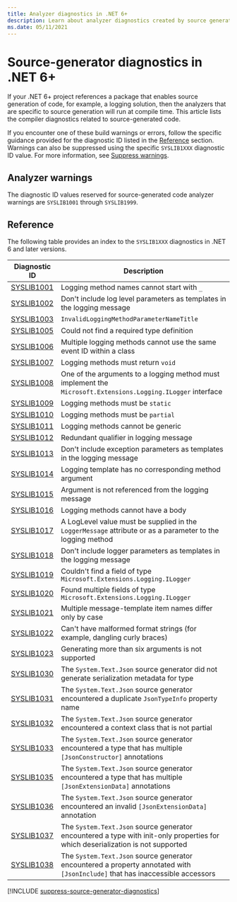 ```yaml
---
title: Analyzer diagnostics in .NET 6+
description: Learn about analyzer diagnostics created by source generators in .NET 6 and later versions that produce SYSLIB compiler warnings.
ms.date: 05/11/2021
---
```


# Source-generator diagnostics in .NET 6+

If your .NET 6+ project references a package that enables source generation of code, for example, a logging solution, then the analyzers that are specific to source generation will run at compile time. This article lists the compiler diagnostics related to source-generated code.

If you encounter one of these build warnings or errors, follow the specific guidance provided for the diagnostic ID listed in the [Reference](#reference) section. Warnings can also be suppressed using the specific `SYSLIB1XXX` diagnostic ID value. For more information, see [Suppress warnings](#suppress-warnings).

## Analyzer warnings

The diagnostic ID values reserved for source-generated code analyzer warnings are `SYSLIB1001` through `SYSLIB1999`.

## Reference

The following table provides an index to the `SYSLIB1XXX` diagnostics in .NET 6 and later versions.

| Diagnostic ID      | Description                                                                                                  |
|--------------------|--------------------------------------------------------------------------------------------------------------|
| [SYSLIB1001][1001] | Logging method names cannot start with `_`                                                                   |
| [SYSLIB1002][1002] | Don't include log level parameters as templates in the logging message                                       |
| [SYSLIB1003][1003] | `InvalidLoggingMethodParameterNameTitle`                                                                     |
| [SYSLIB1005][1005] | Could not find a required type definition                                                                    |
| [SYSLIB1006][1006] | Multiple logging methods cannot use the same event ID within a class                                         |
| [SYSLIB1007][1007] | Logging methods must return `void`                                                                           |
| [SYSLIB1008][1008] | One of the arguments to a logging method must implement the `Microsoft.Extensions.Logging.ILogger` interface |
| [SYSLIB1009][1009] | Logging methods must be `static`                                                                             |
| [SYSLIB1010][1010] | Logging methods must be `partial`                                                                            |
| [SYSLIB1011][1011] | Logging methods cannot be generic                                                                            |
| [SYSLIB1012][1012] | Redundant qualifier in logging message                                                                       |
| [SYSLIB1013][1013] | Don't include exception parameters as templates in the logging message                                       |
| [SYSLIB1014][1014] | Logging template has no corresponding method argument                                                        |
| [SYSLIB1015][1015] | Argument is not referenced from the logging message                                                          |
| [SYSLIB1016][1016] | Logging methods cannot have a body                                                                           |
| [SYSLIB1017][1017] | A LogLevel value must be supplied in the `LoggerMessage` attribute or as a parameter to the logging method   |
| [SYSLIB1018][1018] | Don't include logger parameters as templates in the logging message                                          |
| [SYSLIB1019][1019] | Couldn't find a field of type `Microsoft.Extensions.Logging.ILogger`                                         |
| [SYSLIB1020][1020] | Found multiple fields of type `Microsoft.Extensions.Logging.ILogger`                                         |
| [SYSLIB1021][1021] | Multiple message-template item names differ only by case                                              |
| [SYSLIB1022][1022] | Can't have malformed format strings (for example, dangling curly braces)                                     |
| [SYSLIB1023][1023] | Generating more than six arguments is not supported                                                          |
| [SYSLIB1030][1030] | The `System.Text.Json` source generator did not generate serialization metadata for type |
| [SYSLIB1031][1031] | The `System.Text.Json` source generator encountered a duplicate `JsonTypeInfo` property name |
| [SYSLIB1032][1032] | The `System.Text.Json` source generator encountered a context class that is not partial |
| [SYSLIB1033][1033] | The `System.Text.Json` source generator encountered a type that has multiple `[JsonConstructor]` annotations|
| [SYSLIB1035][1035] | The `System.Text.Json` source generator encountered a type that has multiple `[JsonExtensionData]` annotations |
| [SYSLIB1036][1036] | The `System.Text.Json` source generator encountered an invalid `[JsonExtensionData]` annotation |
| [SYSLIB1037][1037] | The `System.Text.Json` source generator encountered a type with init-only properties for which deserialization is not supported |
| [SYSLIB1038][1038] | The `System.Text.Json` source generator encountered a property annotated with `[JsonInclude]` that has inaccessible accessors |

<!-- Include adds ## Suppress warnings (H2 heading) -->
[!INCLUDE [suppress-source-generator-diagnostics](includes/suppress-source-generator-diagnostics.md)]

[1001]: syslib1001.md
[1002]: syslib1002.md
[1003]: syslib1003.md
[1005]: syslib1005.md
[1006]: syslib1006.md
[1007]: syslib1007.md
[1008]: syslib1008.md
[1009]: syslib1009.md
[1010]: syslib1010.md
[1011]: syslib1011.md
[1012]: syslib1012.md
[1013]: syslib1013.md
[1014]: syslib1014.md
[1015]: syslib1015.md
[1016]: syslib1016.md
[1017]: syslib1017.md
[1018]: syslib1018.md
[1019]: syslib1019.md
[1020]: syslib1020.md
[1021]: syslib1021.md
[1022]: syslib1022.md
[1023]: syslib1023.md
[1030]: syslib1030.md
[1031]: syslib1031.md
[1032]: syslib1032.md
[1033]: syslib1033.md
[1035]: syslib1035.md
[1036]: syslib1036.md
[1037]: syslib1037.md
[1038]: syslib1038.md
